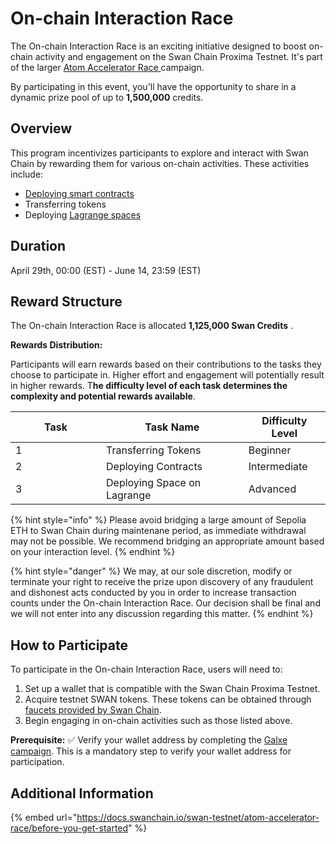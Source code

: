 # On-chain Interaction Race

The On-chain Interaction Race is an exciting initiative designed to boost on-chain activity and engagement on the Swan Chain Proxima Testnet. It's part of the larger [Atom Accelerator Race](https://proxima-testnet.swanchain.io/)[ ](https://docs.swanchain.io/swan-testnet/atom-accelerator-race)campaign.

By participating in this event, you'll have the opportunity to share in a dynamic prize pool of up to **1,500,000** credits.

## **Overview**

This program incentivizes participants to explore and interact with Swan Chain by rewarding them for various on-chain activities. These activities include:

* [Deploying smart contracts](https://docs.swanchain.io/development-resource/quickstarts/deploying-your-first-smart-contract-with-remix)
* Transferring tokens
* Deploying [Lagrange spaces](https://lagrangedao.org/)

## Duration

April 29th, 00:00 (EST) - June 14, 23:59 (EST)

## **Reward Structure**

The On-chain Interaction Race is allocated **1,125,000 Swan Credits** .

**Rewards Distribution:**&#x20;

Participants will earn rewards based on their contributions to the tasks they choose to participate in. Higher effort and engagement will potentially result in higher rewards. T**he difficulty level of each task determines the complexity and potential rewards available**.

<table><thead><tr><th width="129">Task</th><th>Task Name</th><th>Difficulty Level</th></tr></thead><tbody><tr><td>1</td><td>Transferring Tokens</td><td>Beginner</td></tr><tr><td>2</td><td>Deploying Contracts</td><td>Intermediate</td></tr><tr><td>3</td><td>Deploying Space on Lagrange</td><td>Advanced</td></tr></tbody></table>

{% hint style="info" %}
Please avoid bridging a large amount of Sepolia ETH to Swan Chain during maintenane period, as immediate withdrawal may not be possible. We recommend bridging an appropriate amount based on your interaction level.
{% endhint %}

{% hint style="danger" %}
We may, at our sole discretion, modify or terminate your right to receive the prize upon discovery of any fraudulent and dishonest acts conducted by you in order to increase transaction counts under the On-chain Interaction Race. Our decision shall be final and we will not enter into any discussion regarding this matter.
{% endhint %}

## **How to Participate**

To participate in the On-chain Interaction Race, users will need to:

1. Set up a wallet that is compatible with the Swan Chain Proxima Testnet.
2. Acquire testnet SWAN tokens. These tokens can be obtained through [faucets provided by Swan Chain](https://discord.com/invite/swanchain).
3. Begin engaging in on-chain activities such as those listed above.

**Prerequisite:** ✅ Verify your wallet address by completing the [Galxe campaign](https://app.galxe.com/quest/filswan/GCCQuthxve). This is a mandatory step to verify your wallet address for participation.

## **Additional Information**

{% embed url="https://docs.swanchain.io/swan-testnet/atom-accelerator-race/before-you-get-started" %}
